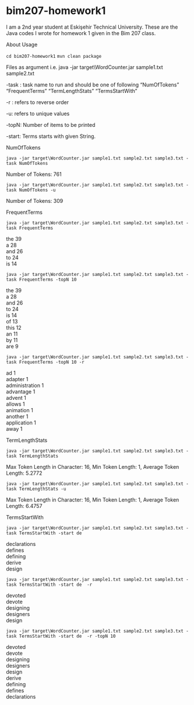 # bim207-homework1
I am a 2nd year student at Eskişehir Technical University.
These are the Java codes I wrote for homework 1 given in the Bim 207 class.

About Usage


`cd bim207-homework1`
`mvn clean package`

Files as argument i.e. java -jar target\WordCounter.jar sample1.txt sample2.txt 

-task : task name to run and should be one of following “NumOfTokens” “FrequentTerms” 
“TermLengthStats” “TermsStartWith” 

-r : refers to reverse order 

-u: refers to unique values 

-topN: Number of items to be printed 

-start: Terms starts with given String.

NumOfTokens

`java -jar target\WordCounter.jar sample1.txt sample2.txt sample3.txt -task NumOfTokens`

Number of Tokens: 761 

`java -jar target\WordCounter.jar sample1.txt sample2.txt sample3.txt -task NumOfTokens -u`

Number of Tokens: 309 


FrequentTerms

`java -jar target\WordCounter.jar sample1.txt sample2.txt sample3.txt -task FrequentTerms`


the 39 <br>
a 28 <br>
and 26 <br>
to 24 <br>
is 14 <br>


`java -jar target\WordCounter.jar sample1.txt sample2.txt sample3.txt -task FrequentTerms -topN 10`


the 39 <br>
a 28 <br>
and 26 <br>
to 24 <br>
is 14 <br>
of 13 <br>
this 12 <br>
an 11 <br>
by 11 <br>
are 9 <br>

`java -jar target\WordCounter.jar sample1.txt sample2.txt sample3.txt -task FrequentTerms -topN 10
-r `

ad 1 <br>
adapter 1 <br>
administration 1 <br>
advantage 1 <br>
advent 1 <br>
allows 1 <br>
animation 1 <br>
another 1 <br>
application 1 <br>
away 1 <br>

TermLengthStats

`java -jar target\WordCounter.jar sample1.txt sample2.txt sample3.txt -task TermLengthStats`

Max Token Length in Character: 16, Min Token Length: 1, Average Token Length: 5.2772 

`java -jar target\WordCounter.jar sample1.txt sample2.txt sample3.txt -task TermLengthStats -u`

Max Token Length in Character: 16, Min Token Length: 1, Average Token Length: 6.4757 

TermsStartWith

`java -jar target\WordCounter.jar sample1.txt sample2.txt sample3.txt -task TermsStartWith -start de` 

declarations <br>
defines <br>
defining <br>
derive <br>
design <br>

`java -jar target\WordCounter.jar sample1.txt sample2.txt sample3.txt -task TermsStartWith -start de 
-r`

devoted <br>
devote <br>
designing <br>
designers <br>
design <br>

`java -jar target\WordCounter.jar sample1.txt sample2.txt sample3.txt -task TermsStartWith -start de 
-r -topN 10` 

devoted <br>
devote <br>
designing <br>
designers <br>
design <br>
derive <br>
defining <br>
defines <br>
declarations <br>

